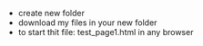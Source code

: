 - create new folder 
- download my files in your new folder 
- to start thit file: test_page1.html in any browser 
